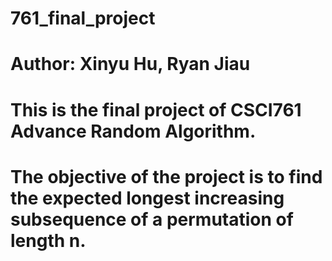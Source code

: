 # 761_final_project
# Author: Xinyu Hu, Ryan Jiau
# This is the final project of CSCI761 Advance Random Algorithm.
# The objective of the project is to find the expected longest increasing subsequence of a permutation of length n.
